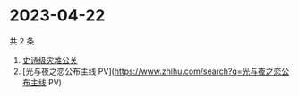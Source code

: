 # 2023-04-22

共 2 条

<!-- BEGIN ZHIHUSEARCH -->
<!-- 最后更新时间 Sat Apr 22 2023 10:34:35 GMT+0800 (China Standard Time) -->
1. [史诗级灾难公关](https://www.zhihu.com/search?q=史诗级灾难公关)
1. [光与夜之恋公布主线 PV](https://www.zhihu.com/search?q=光与夜之恋公布主线 PV)
<!-- END ZHIHUSEARCH -->
